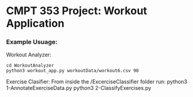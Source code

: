 # CMPT 353 Project: Workout Application

### Example Usuage:
Workout Analyzer:

    cd WorkoutAnalyzer
	python3 workout_app.py workoutData/workout6.csv 90

Exercise Clasifier:
	From inside the /ExcerciseClassifier folder run:
		python3 1-AnnotateExerciseData.py
		python3 2-ClassifyExercises.py
	



